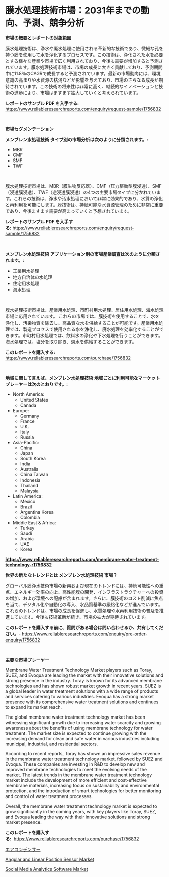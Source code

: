 <p><h1>膜水処理技術市場：2031年までの動向、予測、競争分析</h1></p><p><strong>市場の概要とレポートの対象範囲</strong></p>
<p><p>膜水処理技術は、浄水や廃水処理に使用される革新的な技術であり、微細な孔を持つ膜を使用して水を浄化するプロセスです。この技術は、浄化された水を必要とする様々な産業や市場で広く利用されており、今後も需要が増加すると予測されています。膜水処理技術市場は、市場の成長に大きく貢献しており、予測期間中に11.8％のCAGRで成長すると予測されています。最新の市場動向には、環境意識の高まりや水資源の枯渇などが影響を与えており、市場のさらなる成長が期待されています。この技術の将来性は非常に高く、継続的なイノベーションと技術の進歩により、市場はますます拡大していくと考えられています。</p></p>
<p><strong>レポートのサンプル PDF を入手する:</strong> <a href="https://www.reliableresearchreports.com/enquiry/request-sample/1756832">https://www.reliableresearchreports.com/enquiry/request-sample/1756832</a></p>
<p>&nbsp;</p>
<p><strong>市場セグメンテーション</strong></p>
<p><strong>メンブレン水処理技術 タイプ別の市場分析は次のように分類されます。:</strong></p>
<p><ul><li>MBR</li><li>CMF</li><li>SMF</li><li>TWF</li></ul></p>
<p>&nbsp;</p>
<p><p>膜水処理技術市場は、MBR（膜生物反応器）、CMF（圧力駆動型膜浸透）、SMF（浸透膜浸透）、TWF（逆浸透膜浸透）の4つの主要市場タイプに分かれています。これらの技術は、浄水や汚水処理において非常に効果的であり、水質の浄化と再利用を可能にします。膜技術は、持続可能な水資源管理のために非常に重要であり、今後ますます需要が高まっていくと予想されています。</p></p>
<p><strong>レポートのサンプル PDF を入手する:</strong>&nbsp;<a href="https://www.reliableresearchreports.com/enquiry/request-sample/1756832">https://www.reliableresearchreports.com/enquiry/request-sample/1756832</a></p>
<p>&nbsp;</p>
<p><strong> メンブレン水処理技術 アプリケーション別の市場産業調査は次のように分類されます。:</strong></p>
<p><ul><li>工業用水処理</li><li>地方自治体の水処理</li><li>住宅用水処理</li><li>海水処理</li></ul></p>
<p>&nbsp;</p>
<p><p>膜水処理技術市場は、産業用水処理、市町村用水処理、居住用水処理、海水処理市場に応用されています。 これらの市場では、膜技術を使用することで、水を浄化し、汚染物質を除去し、高品質な水を供給することが可能です。産業用水処理では、製造プロセスで使用される水を浄化し、廃水処理を効率化することができます。市町村用水処理では、飲料水の浄化や下水処理を行うことができます。海水処理では、塩分を取り除き、淡水を供給することができます。</p></p>
<p><strong>このレポートを購入する:</strong>&nbsp; <a href="https://www.reliableresearchreports.com/purchase/1756832">https://www.reliableresearchreports.com/purchase/1756832</a></p>
<p>&nbsp;</p>
<p><strong>地域に関して言えば、メンブレン水処理技術 地域ごとに利用可能なマーケットプレーヤーは次のとおりです。:</strong></p>
<p><ul>
    <li>
        North America:
        <ul>
            <li>United States</li>
            <li>Canada</li>
        </ul>
    </li>
    <li>
        Europe:
        <ul>
            <li>Germany</li>
            <li>France</li>
            <li>U.K.</li>
            <li>Italy</li>
            <li>Russia</li>
        </ul>
    </li>
    <li>
        Asia-Pacific:
        <ul>
            <li>China</li>
            <li>Japan</li>
            <li>South Korea</li>
            <li>India</li>
            <li>Australia</li>
            <li>China Taiwan</li>
            <li>Indonesia</li>
            <li>Thailand</li>
            <li>Malaysia</li>
        </ul>
    </li>
    <li>
        Latin America:
        <ul>
            <li>Mexico</li>
            <li>Brazil</li>
            <li>Argentina Korea</li>
            <li>Colombia</li>
        </ul>
    </li>
    <li>
        Middle East & Africa:
        <ul>
            <li>Turkey</li>
            <li>Saudi</li>
            <li>Arabia</li>
            <li>UAE</li>
            <li>Korea</li>
        </ul>
    </li>
    </ul></p>
<p><strong><a href="https://www.reliableresearchreports.com/membrane-water-treatment-technology-r1756832">https://www.reliableresearchreports.com/membrane-water-treatment-technology-r1756832</a></strong>&nbsp;</p>
<p><strong>世界の新たなトレンドとは メンブレン水処理技術 市場？</strong></p>
<p><p>グローバル膜浄水技術市場の新興および現在のトレンドには、持続可能性への重点、エネルギー効率の向上、高性能膜の開発、インフラストラクチャーへの投資の増加、および環境への配慮が含まれます。さらに、膜技術のコスト削減に焦点を当て、デジタル化や自動化の導入、水品質基準の厳格化などが進んでいます。これらのトレンドは、市場の成長を促進し、水質処理や水再利用技術の普及を推進しています。今後も技術革新が続き、市場の拡大が期待されています。</p></p>
<p><strong>このレポートを購入する前に、質問がある場合は問い合わせるか、共有してください。</strong>- <a href="https://www.reliableresearchreports.com/enquiry/pre-order-enquiry/1756832">https://www.reliableresearchreports.com/enquiry/pre-order-enquiry/1756832</a></p>
<p>&nbsp;</p>
<p><strong>主要な市場プレーヤー</strong></p>
<p><p>Membrane Water Treatment Technology Market players such as Toray, SUEZ, and Evoqua are leading the market with their innovative solutions and strong presence in the industry. Toray is known for its advanced membrane technologies and has shown robust market growth in recent years. SUEZ is a global leader in water treatment solutions with a wide range of products and services catering to various industries. Evoqua has a strong market presence with its comprehensive water treatment solutions and continues to expand its market reach.</p><p>The global membrane water treatment technology market has been witnessing significant growth due to increasing water scarcity and growing awareness about the benefits of using membrane technology for water treatment. The market size is expected to continue growing with the increasing demand for clean and safe water in various industries including municipal, industrial, and residential sectors.</p><p>According to recent reports, Toray has shown an impressive sales revenue in the membrane water treatment technology market, followed by SUEZ and Evoqua. These companies are investing in R&D to develop new and improved membrane technologies to meet the evolving needs of the market. The latest trends in the membrane water treatment technology market include the development of more efficient and cost-effective membrane materials, increasing focus on sustainability and environmental protection, and the introduction of smart technologies for better monitoring and control of water treatment processes.</p><p>Overall, the membrane water treatment technology market is expected to grow significantly in the coming years, with key players like Toray, SUEZ, and Evoqua leading the way with their innovative solutions and strong market presence.</p></p>
<p><strong>このレポートを購入する:</strong>&nbsp;&nbsp;<a href="https://www.reliableresearchreports.com/purchase/1756832">https://www.reliableresearchreports.com/purchase/1756832</a></p>
<p><p><a href="https://github.com/RodHoppe07/Market-Research-Report-List-1/blob/main/412900925129.md">エアコンデンサー</a></p><p><a href="https://metal-farmhouse-e95.notion.site/Angular-and-Linear-Position-Sensor-Market-Exploring-Market-Share-Market-Trends-and-Future-Growth-aba670b83fc24e4ba65f5eea2db8920a">Angular and Linear Position Sensor Market</a></p><p><a href="https://github.com/mbisetmhermsr/Market-Research-Report-List-2/blob/main/social-media-analytics-software-market.md">Social Media Analytics Software Market</a></p></p>
